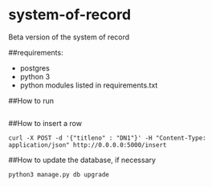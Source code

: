 # system-of-record
Beta version of the system of record

##requirements:
- postgres
- python 3
- python modules listed in requirements.txt

##How to run

```source ./run.sh
```

##How to insert a row

```
curl -X POST -d '{"titleno" : "DN1"}' -H "Content-Type: application/json" http://0.0.0.0:5000/insert
```

##How to update the database, if necessary

```
python3 manage.py db upgrade
```



